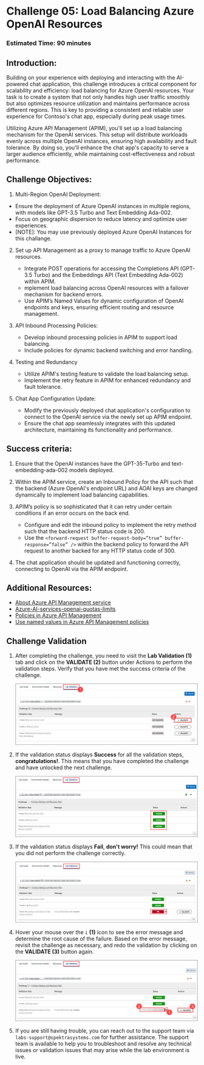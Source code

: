 # Challenge 05: Load Balancing Azure OpenAI Resources

### Estimated Time: 90 minutes

## Introduction:

Building on your experience with deploying and interacting with the AI-powered chat application, this challenge introduces a critical component for scalability and efficiency: load balancing for Azure OpenAI resources. Your task is to create a system that not only handles high user traffic smoothly but also optimizes resource utilization and maintains performance across different regions. This is key to providing a consistent and reliable user experience for Contoso's chat app, especially during peak usage times.


Utilizing Azure API Management (APIM), you'll set up a load balancing mechanism for the OpenAI services. This setup will distribute workloads evenly across multiple OpenAI instances, ensuring high availability and fault tolerance. By doing so, you'll enhance the chat app's capacity to serve a larger audience efficiently, while maintaining cost-effectiveness and robust performance.



## Challenge Objectives:


1. Multi-Region OpenAI Deployment:
- Ensure the deployment of Azure OpenAI instances in multiple regions, with models like GPT-3.5 Turbo and Text Embedding Ada-002.
- Focus on geographic dispersion to reduce latency and optimize user experiences.
- [NOTE]: You may use previously deployed Azure OpenAI Instances for this challange. 

   
2. Set up API Management as a proxy to manage traffic to Azure OpenAI resources.
    - Integrate POST operations for accessing the Completions API (GPT-3.5 Turbo) and the Embeddings API (Text Embedding Ada-002) within APIM.
    - mplement load balancing across OpenAI resources with a failover mechanism for backend errors.
    - Use APIM’s Named Values for dynamic configuration of OpenAI endpoints and keys, ensuring efficient routing and resource management.

3. API Inbound Processing Policies:
    - Develop inbound processing policies in APIM to support load balancing.
    - Include policies for dynamic backend switching and error handling.
4. Testing and Redundancy
    - Utilize APIM's testing feature to validate the load balancing setup.
    - Implement the retry feature in APIM for enhanced redundancy and fault tolerance.
5. Chat App Configuration Update:
    - Modify the previously deployed chat application's configuration to connect to the OpenAI service via the newly set up APIM endpoint.
    - Ensure the chat app seamlessly integrates with this updated architecture, maintaining its functionality and performance.

## Success criteria:

1. Ensure that the OpenAI instances have the GPT-35-Turbo and text-embedding-ada-002 models deployed.

2. Within the APIM service, create an Inbound Policy for the API such that the backend (Azure OpenAI's endpoint URL) and AOAI keys are changed dynamically to implement load balancing capabilities.

3. APIM’s policy is so sophisticated that it can retry under certain conditions if an error occurs on the back end.
    - Configure and edit the inbound policy to implement the retry method such that the backend HTTP status code is 200.
    - Use the `<forward-request buffer-request-body=”true” buffer-response=”false” />` within the backend policy to forward the API request to another backed for any HTTP status code of 300.
  
4. The chat application should be updated and functioning correctly, connecting to OpenAI via the APIM endpoint.


## Additional Resources:

- [About Azure API Management service](https://learn.microsoft.com/en-us/azure/api-management/api-management-key-concepts)
- [Azure-AI-services-openai-quotas-limits](https://learn.microsoft.com/en-us/azure/ai-services/openai/quotas-limits)
- [Policies in Azure API Management](https://learn.microsoft.com/en-us/azure/api-management/api-management-howto-policies)
- [Use named values in Azure API Management policies](https://learn.microsoft.com/en-us/azure/api-management/api-management-howto-properties?tabs=azure-portal)

## Challenge Validation
 
1. After completing the challenge, you need to visit the **Lab Validation (1)** tab and click on the **VALIDATE (2)** button under Actions to perform the validation steps. Verify that you have met the success criteria of the challenge. 
 
    ![](../media/validate01.png "Validation")
 
1. If the validation status displays **Success** for all the validation steps, **congratulations!**. This means that you have completed the challenge and have unlocked the next challenge.
 
     ![](../media/validate02.png "Validation")

1. If the validation status displays **Fail**, **don't worry!** This could mean that you did not perform the challenge correctly.
 
     ![](../media/validate03.png "Validation")
 
1. Hover your mouse over the `i` **(1)** icon to see the error message and determine the root cause of the failure. Based on the error message, revisit the challenge as necessary, and redo the validation by clicking on the **VALIDATE (3)** button again.

   ![](../media/validate04.png "Validation")
 
1. If you are still having trouble, you can reach out to the support team via `labs-support@spektrasystems.com` for further assistance. The support team is available to help you to troubleshoot and resolve any technical issues or validation issues that may arise while the lab environment is live.
